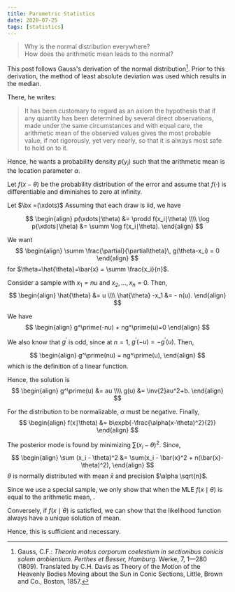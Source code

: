 ```yaml
---
title: Parametric Statistics
date: 2020-07-25
tags: [statistics]
---
```


> Why is the normal distribution everywhere?  
> How does the arithmetic mean leads to the normal?

<!--more-->
This post follows Gauss's derivation of the normal distribution[^1]. Prior to this derivation, the method of least absolute deviation was used which results in the median.

There, he writes:

> It has been customary to regard as an axiom the hypothesis that if any quantity has been determined by several direct observations, made under the same circumstances and with equal care, the arithmetic mean of the observed values gives the most probable value, if not rigorously, yet very nearly, so that it is always most safe to hold on to it.

Hence, he wants a probability density $p(y_i)$ such that the arithmetic mean is the location parameter $\alpha$.

Let $f(x-\theta)$ be the probability distribution of the error and assume that $f(\cdot)$ is differentiable and diminishes to zero at infinity.

Let $\bx =(\xdots)$ Assuming that each draw is iid, we have

$$
\begin{align}
  p(\xdots∣\theta) &= \prodd f(x_i∣\theta) \\\\
  \log p(\xdots∣\theta) &= \summ \log f(x_i∣\theta).
\end{align}
$$

We want
$$
\begin{align}
  \summ \frac{\partial}{\partial\theta}\, g(\theta-x_i) = 0
\end{align}
$$
for $\theta=\hat{\theta}=\bar{x} = \summ \frac{x_i}{n}$.

Consider a sample with $x_1=nu$ and $x_2,\dots,x_n=0$. Then,
$$
\begin{align}
  \hat{\theta} &= u \\\\
  \hat{\theta} -x_1 &= - n(u).
\end{align}
$$

We have
$$
\begin{align}
  g^\prime(-nu) + ng^\prime(u)=0
\end{align}
$$

We also know that $g^\prime$ is odd, since
at $n=1$, $g^\prime(-u) = -g^\prime(u)$. Then,

$$
\begin{align}
  g^\prime(nu) = ng^\prime(u),
\end{align}
$$
which is the definition of a linear function.

Hence, the solution is
$$
\begin{align}
  g^\prime(u) &= au \\\\
  g(u) &= \inv{2}au^2+b.
\end{align}
$$

For the distribution to be normalizable, $\alpha$ must be negative. Finally,
$$
\begin{align}
  f(x∣\theta) &= b\expb{-\frac{\alpha(x-\theta)^2}{2}}
\end{align}
$$

The posterior mode is found by minimizing $\sum (x_i - \theta)^2$. Since,
$$
\begin{align}
  \sum (x_i - \theta)^2 &= \sum(x_i - \bar{x}^2 + n(\bar{x}-\theta)^2),
\end{align}
$$
$\theta$ is normally distributed with mean $\bar{x}$ and precision $\alpha \sqrt{n}$.


Since we use a special sample, we only show that when the MLE $f(x\mid\theta)$ is equal to the arithmetic mean, .

Conversely, if $f(x\mid\theta)$ is satisfied, we can show that the likelihood function always have a unique solution of mean.

Hence, this is sufficient and necessary.

[^1]: Gauss, C.F.: _Theoria motus corporum coelestium in sectionibus conicis solem ambientium. Perthes et Besser, Hamburg_. Werke, 7, 1—280 (1809). Translated by C.H. Davis as Theory of the Motion of the Heavenly Bodies Moving about the Sun in Conic Sections, Little, Brown and Co., Boston, 1857.
